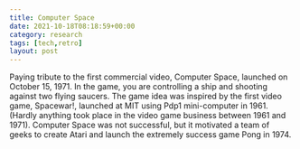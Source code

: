 ```yaml
---
title: Computer Space
date: 2021-10-18T08:18:59+00:00
category: research
tags: [tech,retro]
layout: post
---
```

 

Paying tribute to the first commercial video, Computer Space, launched on October 15, 1971. In the game, you are controlling a ship and shooting against two flying saucers. The game idea was inspired by the first video game, Spacewar!, launched at MIT using Pdp1 mini-computer in 1961. (Hardly anything took place in the video game business between 1961 and 1971). Computer Space was not successful, but it motivated a team of geeks to create Atari and launch the extremely success game Pong in 1974.

